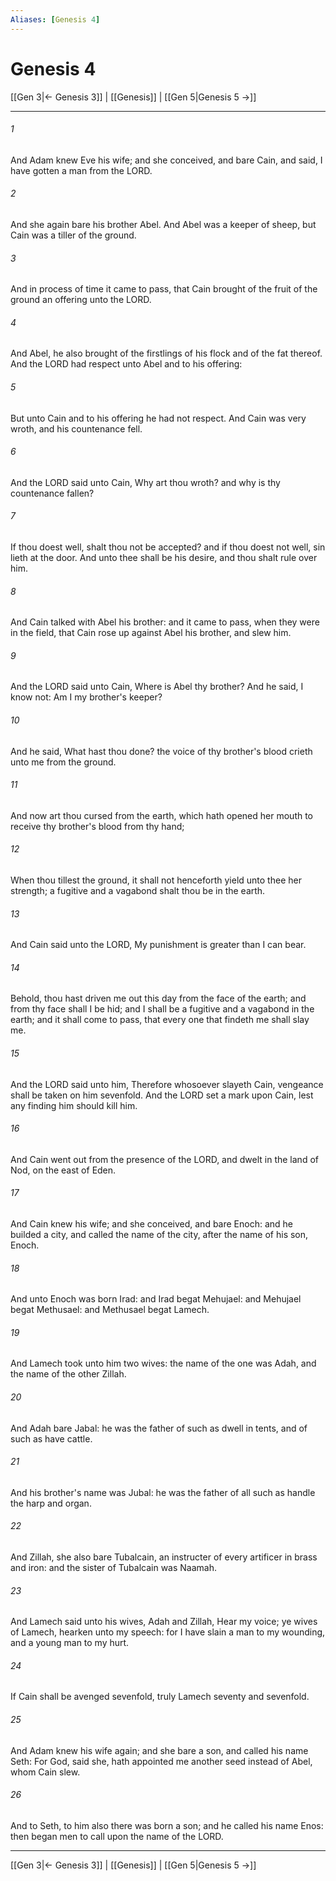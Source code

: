 ```yaml
---
Aliases: [Genesis 4]
---
```

# Genesis 4

[[Gen 3|← Genesis 3]] | [[Genesis]] | [[Gen 5|Genesis 5 →]]
***



###### 1 
And Adam knew Eve his wife; and she conceived, and bare Cain, and said, I have gotten a man from the LORD. 

###### 2 
And she again bare his brother Abel. And Abel was a keeper of sheep, but Cain was a tiller of the ground. 

###### 3 
And in process of time it came to pass, that Cain brought of the fruit of the ground an offering unto the LORD. 

###### 4 
And Abel, he also brought of the firstlings of his flock and of the fat thereof. And the LORD had respect unto Abel and to his offering: 

###### 5 
But unto Cain and to his offering he had not respect. And Cain was very wroth, and his countenance fell. 

###### 6 
And the LORD said unto Cain, Why art thou wroth? and why is thy countenance fallen? 

###### 7 
If thou doest well, shalt thou not be accepted? and if thou doest not well, sin lieth at the door. And unto thee shall be his desire, and thou shalt rule over him. 

###### 8 
And Cain talked with Abel his brother: and it came to pass, when they were in the field, that Cain rose up against Abel his brother, and slew him. 

###### 9 
And the LORD said unto Cain, Where is Abel thy brother? And he said, I know not: Am I my brother's keeper? 

###### 10 
And he said, What hast thou done? the voice of thy brother's blood crieth unto me from the ground. 

###### 11 
And now art thou cursed from the earth, which hath opened her mouth to receive thy brother's blood from thy hand; 

###### 12 
When thou tillest the ground, it shall not henceforth yield unto thee her strength; a fugitive and a vagabond shalt thou be in the earth. 

###### 13 
And Cain said unto the LORD, My punishment is greater than I can bear. 

###### 14 
Behold, thou hast driven me out this day from the face of the earth; and from thy face shall I be hid; and I shall be a fugitive and a vagabond in the earth; and it shall come to pass, that every one that findeth me shall slay me. 

###### 15 
And the LORD said unto him, Therefore whosoever slayeth Cain, vengeance shall be taken on him sevenfold. And the LORD set a mark upon Cain, lest any finding him should kill him. 

###### 16 
And Cain went out from the presence of the LORD, and dwelt in the land of Nod, on the east of Eden. 

###### 17 
And Cain knew his wife; and she conceived, and bare Enoch: and he builded a city, and called the name of the city, after the name of his son, Enoch. 

###### 18 
And unto Enoch was born Irad: and Irad begat Mehujael: and Mehujael begat Methusael: and Methusael begat Lamech. 

###### 19 
And Lamech took unto him two wives: the name of the one was Adah, and the name of the other Zillah. 

###### 20 
And Adah bare Jabal: he was the father of such as dwell in tents, and of such as have cattle. 

###### 21 
And his brother's name was Jubal: he was the father of all such as handle the harp and organ. 

###### 22 
And Zillah, she also bare Tubalcain, an instructer of every artificer in brass and iron: and the sister of Tubalcain was Naamah. 

###### 23 
And Lamech said unto his wives, Adah and Zillah, Hear my voice; ye wives of Lamech, hearken unto my speech: for I have slain a man to my wounding, and a young man to my hurt. 

###### 24 
If Cain shall be avenged sevenfold, truly Lamech seventy and sevenfold. 

###### 25 
And Adam knew his wife again; and she bare a son, and called his name Seth: For God, said she, hath appointed me another seed instead of Abel, whom Cain slew. 

###### 26 
And to Seth, to him also there was born a son; and he called his name Enos: then began men to call upon the name of the LORD.

***
[[Gen 3|← Genesis 3]] | [[Genesis]] | [[Gen 5|Genesis 5 →]]
